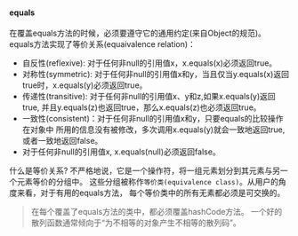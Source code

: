 #### equals
在覆盖equals方法的时候，必须要遵守它的通用约定(来自Object的规范)。
equals方法实现了等价关系(equaivalence relation)：
* 自反性(reflexive): 对于任何非null的引用值x，x.equals(x)必须返回true。
* 对称性(symmetric): 对于任何非null的引用值x和y，当且仅当y.equals(x)返回
  true时，x.equals(y)必须返回true。
* 传递性(transitive): 对于任何非null的引用值x、y和z,如果x.equals(y)返回true,
  并且y.equals(z)也返回true，那么x.equals(z)也必须返回true。
* 一致性(consistent)：对于任何非null的引用值x和y，只要equals的比较操作在对象中
  所用的信息没有被修改，多次调用x.equals(y)就会一致地返回true,或者一致地返回false。
* 对于任何非null的引用值x, x.equals(null)必须返回false。

什么是等价关系?
不严格地说，它是一个操作符，将一组元素划分到其元素与另一个元素等价的分组中。
这些分组被称作`等价类(equivalence class)`。从用户的角度来看，对于有用的equals方法，
每个等价类中的所有无素都必须是可交换的。


> 在每个覆盖了equals方法的类中，都必须覆盖hashCode方法。
一个好的散列函数通常倾向于“为不相等的对象产生不相等的散列码”。